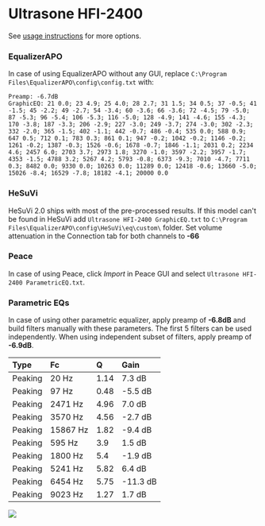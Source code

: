 # Ultrasone HFI-2400
See [usage instructions](https://github.com/jaakkopasanen/AutoEq#usage) for more options.

### EqualizerAPO
In case of using EqualizerAPO without any GUI, replace `C:\Program Files\EqualizerAPO\config\config.txt`
with:
```
Preamp: -6.7dB
GraphicEQ: 21 0.0; 23 4.9; 25 4.0; 28 2.7; 31 1.5; 34 0.5; 37 -0.5; 41 -1.5; 45 -2.2; 49 -2.7; 54 -3.4; 60 -3.6; 66 -3.6; 72 -4.5; 79 -5.0; 87 -5.3; 96 -5.4; 106 -5.3; 116 -5.0; 128 -4.9; 141 -4.6; 155 -4.3; 170 -3.8; 187 -3.3; 206 -2.9; 227 -3.0; 249 -3.7; 274 -3.0; 302 -2.3; 332 -2.0; 365 -1.5; 402 -1.1; 442 -0.7; 486 -0.4; 535 0.0; 588 0.9; 647 0.5; 712 0.1; 783 0.3; 861 0.1; 947 -0.2; 1042 -0.2; 1146 -0.2; 1261 -0.2; 1387 -0.3; 1526 -0.6; 1678 -0.7; 1846 -1.1; 2031 0.2; 2234 4.6; 2457 6.0; 2703 3.7; 2973 1.8; 3270 -1.0; 3597 -2.2; 3957 -1.7; 4353 -1.5; 4788 3.2; 5267 4.2; 5793 -0.8; 6373 -9.3; 7010 -4.7; 7711 0.3; 8482 0.0; 9330 0.0; 10263 0.0; 11289 0.0; 12418 -0.6; 13660 -5.0; 15026 -8.4; 16529 -7.8; 18182 -4.1; 20000 0.0
```

### HeSuVi
HeSuVi 2.0 ships with most of the pre-processed results. If this model can't be found in HeSuVi add
`Ultrasone HFI-2400 GraphicEQ.txt` to `C:\Program Files\EqualizerAPO\config\HeSuVi\eq\custom\` folder.
Set volume attenuation in the Connection tab for both channels to **-66**

### Peace
In case of using Peace, click *Import* in Peace GUI and select `Ultrasone HFI-2400 ParametricEQ.txt`.

### Parametric EQs
In case of using other parametric equalizer, apply preamp of **-6.8dB** and build filters manually
with these parameters. The first 5 filters can be used independently.
When using independent subset of filters, apply preamp of **-6.9dB**.

| Type    | Fc       |    Q | Gain     |
|:--------|:---------|:-----|:---------|
| Peaking | 20 Hz    | 1.14 | 7.3 dB   |
| Peaking | 97 Hz    | 0.48 | -5.5 dB  |
| Peaking | 2471 Hz  | 4.96 | 7.0 dB   |
| Peaking | 3570 Hz  | 4.56 | -2.7 dB  |
| Peaking | 15867 Hz | 1.82 | -9.4 dB  |
| Peaking | 595 Hz   | 3.9  | 1.5 dB   |
| Peaking | 1800 Hz  | 5.4  | -1.9 dB  |
| Peaking | 5241 Hz  | 5.82 | 6.4 dB   |
| Peaking | 6454 Hz  | 5.75 | -11.3 dB |
| Peaking | 9023 Hz  | 1.27 | 1.7 dB   |

![](https://raw.githubusercontent.com/jaakkopasanen/AutoEq/master/results/innerfidelity/sbaf-serious/Ultrasone%20HFI-2400/Ultrasone%20HFI-2400.png)